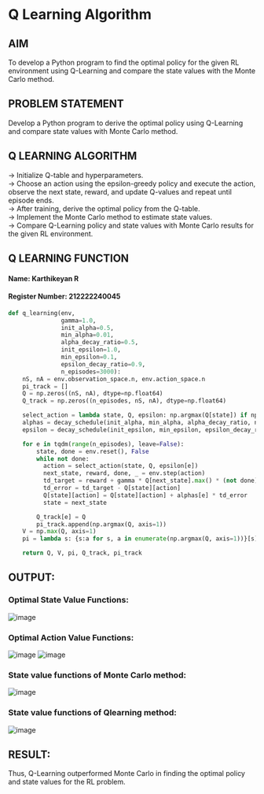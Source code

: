 # Q Learning Algorithm

## AIM
To develop a Python program to find the optimal policy for the given RL environment using Q-Learning and compare the state values with the Monte Carlo method.

## PROBLEM STATEMENT
Develop a Python program to derive the optimal policy using Q-Learning and compare state values with Monte Carlo method.

## Q LEARNING ALGORITHM
→ Initialize Q-table and hyperparameters.<br>
→ Choose an action using the epsilon-greedy policy and execute the action, observe the next state, reward, and update Q-values and repeat until episode ends.<br>
→ After training, derive the optimal policy from the Q-table.<br>
→ Implement the Monte Carlo method to estimate state values.<br>
→ Compare Q-Learning policy and state values with Monte Carlo results for the given RL environment.<br>

## Q LEARNING FUNCTION
#### Name: Karthikeyan R
#### Register Number: 212222240045
```python
def q_learning(env,
               gamma=1.0,
               init_alpha=0.5,
               min_alpha=0.01,
               alpha_decay_ratio=0.5,
               init_epsilon=1.0,
               min_epsilon=0.1,
               epsilon_decay_ratio=0.9,
               n_episodes=3000):
    nS, nA = env.observation_space.n, env.action_space.n
    pi_track = []
    Q = np.zeros((nS, nA), dtype=np.float64)
    Q_track = np.zeros((n_episodes, nS, nA), dtype=np.float64)

    select_action = lambda state, Q, epsilon: np.argmax(Q[state]) if np.random.random() > epsilon else np.random.randint(len(Q[state]))
    alphas = decay_schedule(init_alpha, min_alpha, alpha_decay_ratio, n_episodes)
    epsilon = decay_schedule(init_epsilon, min_epsilon, epsilon_decay_ratio, n_episodes)

    for e in tqdm(range(n_episodes), leave=False):
        state, done = env.reset(), False
        while not done:
          action = select_action(state, Q, epsilon[e])
          next_state, reward, done, _ = env.step(action)
          td_target = reward + gamma * Q[next_state].max() * (not done)
          td_error = td_target - Q[state][action]
          Q[state][action] = Q[state][action] + alphas[e] * td_error
          state = next_state

        Q_track[e] = Q
        pi_track.append(np.argmax(Q, axis=1))
    V = np.max(Q, axis=1)
    pi = lambda s: {s:a for s, a in enumerate(np.argmax(Q, axis=1))}[s]

    return Q, V, pi, Q_track, pi_track
```





## OUTPUT:
### Optimal State Value Functions:
![image](https://github.com/user-attachments/assets/e5e9626b-13e6-4d88-aab6-02d13d3a4eec)

### Optimal Action Value Functions:
![image](https://github.com/user-attachments/assets/04915150-54ed-448b-b790-e0b80143cf2b)
![image](https://github.com/user-attachments/assets/cae85053-9e5f-449c-a28e-e0d2983662b2)

### State value functions of Monte Carlo method:
![image](https://github.com/user-attachments/assets/f7b74ab2-9377-4885-808a-392f8e2735a5)

### State value functions of Qlearning method:
![image](https://github.com/user-attachments/assets/865aec60-63cc-4524-8c66-d84085571b8b)

## RESULT:
Thus, Q-Learning outperformed Monte Carlo in finding the optimal policy and state values for the RL problem.
